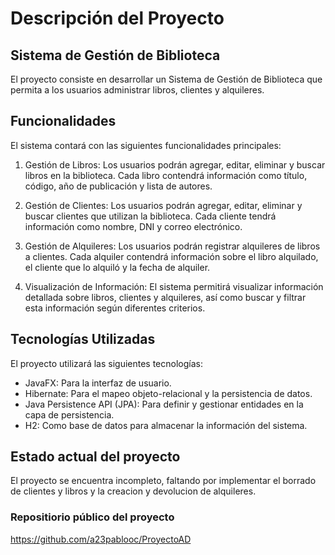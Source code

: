# Descripción del Proyecto
## Sistema de Gestión de Biblioteca
El proyecto consiste en desarrollar un Sistema de Gestión de Biblioteca que permita a los usuarios administrar libros, clientes y alquileres.

## Funcionalidades
El sistema contará con las siguientes funcionalidades principales:

1. Gestión de Libros: Los usuarios podrán agregar, editar, eliminar y buscar libros en la biblioteca. Cada libro contendrá información como título, código, año de publicación y lista de autores.

2. Gestión de Clientes: Los usuarios podrán agregar, editar, eliminar y buscar clientes que utilizan la biblioteca. Cada cliente tendrá información como nombre, DNI y correo electrónico.

3. Gestión de Alquileres: Los usuarios podrán registrar alquileres de libros a clientes. Cada alquiler contendrá información sobre el libro alquilado, el cliente que lo alquiló y la fecha de alquiler.

4. Visualización de Información: El sistema permitirá visualizar información detallada sobre libros, clientes y alquileres, así como buscar y filtrar esta información según diferentes criterios.

## Tecnologías Utilizadas
El proyecto utilizará las siguientes tecnologías:

- JavaFX: Para la interfaz de usuario.
- Hibernate: Para el mapeo objeto-relacional y la persistencia de datos.
- Java Persistence API (JPA): Para definir y gestionar entidades en la capa de persistencia.
- H2: Como base de datos para almacenar la información del sistema.

## Estado actual del proyecto
El proyecto se encuentra incompleto, faltando por implementar el borrado de clientes y libros y la creacion y devolucion de alquileres.

### Repositiorio público del proyecto
https://github.com/a23pablooc/ProyectoAD